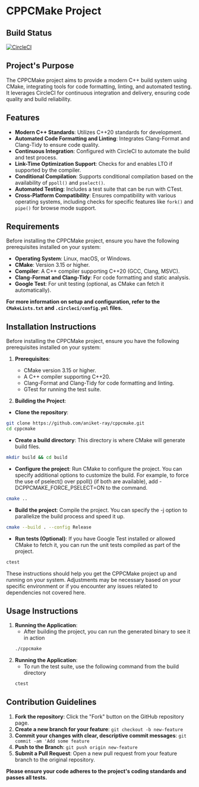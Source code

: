 # CPPCMake Project

## Build Status

[![CircleCI](https://dl.circleci.com/status-badge/img/circleci/Q56s8BE66su9h4vxAu8yef/PR9wncbupGm77QG4b7SuYV/tree/main.svg?style=svg)](https://dl.circleci.com/status-badge/redirect/circleci/Q56s8BE66su9h4vxAu8yef/PR9wncbupGm77QG4b7SuYV/tree/main)


## Project's Purpose
The CPPCMake project aims to provide a modern C++ build system using CMake, integrating tools for code formatting, linting, and automated testing. It leverages CircleCI for continuous integration and delivery, ensuring code quality and build reliability.

## Features
- **Modern C++ Standards**: Utilizes C++20 standards for development.
- **Automated Code Formatting and Linting**: Integrates Clang-Format and Clang-Tidy to ensure code quality.
- **Continuous Integration**: Configured with CircleCI to automate the build and test process.
- **Link-Time Optimization Support**: Checks for and enables LTO if supported by the compiler.
- **Conditional Compilation**: Supports conditional compilation based on the availability of `ppoll()` and `pselect()`.
- **Automated Testing**: Includes a test suite that can be run with CTest.
- **Cross-Platform Compatibility**: Ensures compatibility with various operating systems, including checks for specific features like `fork()` and `pipe()` for browse mode support.

## Requirements
Before installing the CPPCMake project, ensure you have the following prerequisites installed on your system:
- **Operating System**: Linux, macOS, or Windows.
- **CMake**: Version 3.15 or higher.
- **Compiler**: A C++ compiler supporting C++20 (GCC, Clang, MSVC).
- **Clang-Format and Clang-Tidy**: For code formatting and static analysis.
- **Google Test**: For unit testing (optional, as CMake can fetch it automatically).

**For more information on setup and configuration, refer to the `CMakeLists.txt` and `.circleci/config.yml` files.**
## Installation Instructions
Before installing the CPPCMake project, ensure you have the following prerequisites installed on your system:
1. **Prerequisites**:
    - CMake version 3.15 or higher.
    - A C++ compiler supporting C++20.
    - Clang-Format and Clang-Tidy for code formatting and linting.
    - GTest for running the test suite.

2. **Building the Project**:
- **Clone the repository**:
```bash 
git clone https://github.com/aniket-ray/cppcmake.git
cd cppcmake
```
- **Create a build directory**:
This directory is where CMake will generate build files.
```bash
mkdir build && cd build
```
- **Configure the project**:
Run CMake to configure the project. You can specify additional options to customize the build. For example, to force the use of pselect() over ppoll() (if both are available), add -DCPPCMAKE_FORCE_PSELECT=ON to the command.
```bash
cmake ..
```
- **Build the project**: Compile the project. You can specify the -j option to parallelize the build process and speed it up.
```bash
cmake --build . --config Release
```
- **Run tests (Optional)**: If you have Google Test installed or allowed CMake to fetch it, you can run the unit tests compiled as part of the project.
```bash
ctest
```

These instructions should help you get the CPPCMake project up and running on your system. Adjustments may be necessary based on your specific environment or if you encounter any issues related to dependencies not covered here.


## Usage Instructions
1. **Running the Application**:
    - After building the project, you can run the generated binary to see it in action
    ```bash
    ./cppcmake
   ```
2. **Running the Application**:
    - To run the test suite, use the following command from the build directory
    ```bash
    ctest
    ```

## Contribution Guidelines
1. **Fork the repository**: Click the "Fork" button on the GitHub repository page.
2. **Create a new branch for your feature**: `git checkout -b new-feature`
3. **Commit your changes with clear, descriptive commit messages**: `git commit -am 'Add some feature`
4. **Push to the Branch**: `git push origin new-feature`
5. **Submit a Pull Request**: Open a new pull request from your feature branch to the original repository.

**Please ensure your code adheres to the project's coding standards and passes all tests.**

